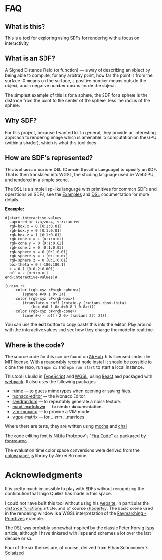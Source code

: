 # FAQ

## What is this?

This is a tool for exploring using SDFs for rendering with a focus
on interactivity.

## What is an SDF?

A Signed Distance Field (or function) &mdash; a way of describing an object by
being able to compute, for any arbitray point, how far the point is from the surface. 0 means on
the surface, a positive number means outside the object, and a negative number
means inside the object.

The simplest example of this is for a sphere, the SDF for a sphere is the
distance from the point to the center of the sphere, less the radius of the
sphere.

## Why SDF?

For this project, because I wanted to. In general, they provide an interesting
approach to rendering image which is amenable to computation on the GPU (within
a shader), which is what this tool does.

## How are SDF's represented?

This tool uses a custom DSL (Domain Specific Language) to specify an SDF. That
is then translated into WGSL, the shading language used by WebGPU, and rendered
in a simple scene.

The DSL is a simple lisp-like language with primitives for common SDFs and
operations on SDFs, see the [Examples](examples) and [DSL](dsl) documentation
for more details.

**Example:**

```example
#|start-interactive-values
  Captured at 7/3/2024, 9:37:30 PM
  rgb-box.x = 0 [0:1:0.01]
  rgb-box.y = 0 [0:1:0.01]
  rgb-box.z = 1 [0:1:0.01]
  rgb-cone.x = 1 [0:1:0.01]
  rgb-cone.y = 0 [0:1:0.01]
  rgb-cone.z = 0 [0:1:0.01]
  rgb-sphere.x = 0 [0:1:0.01]
  rgb-sphere.y = 1 [0:1:0.01]
  rgb-sphere.z = 0 [0:1:0.01]
  box-theta = 0 [-180:180:1]
  k = 0.1 [0:0.2:0.001]
  off = 2 [0:5:0.01]
end-interactive-values|#

(union :k
    (color (rgb-xyz :#<rgb-sphere>)
        (sphere #<0 1 0> 1))
    (color (rgb-xyz :#<rgb-box>)
        (translate-x :off (rotate-y (radians :box-theta)
            (box #<0 1 0> #<0.8 1 0.8>))))
    (color (rgb-xyz :#<rgb-cone>)
        (cone #<(- :off) 2 0> (radians 27) 2)))
```

You can use the **edit** button to copy paste this into the editor. Play around
with the interactive values and see how they change the model in realtime.

## Where is the code?

The source code for this can be found on
[GitHub](https://github.com/pollrobots/sdf_tool). It is licensed under the MIT
license. With a reasonably recent node install it should be possible to clone the repo, run `npm ci` and `npm run start` to start a local instance.

This tool is build in [TypeScript](https://www.typescriptlang.org) and
[WGSL](https://www.w3.org/TR/WGSL/), using [React](https://react.dev) and
packaged with [webpack](https://webpack.js.org). It also uses the following
packages

- [mime](https://npmjs.com/mime) &mdash; to guess mime types when opening or saving files.
- [monaco-editor](https://npmjs.com/monaco-editor) &mdash; the Monaco Editor
- [seedrandom](https://npmjs.com/seedrandom) &mdash; to repeatably generate a noise texture.
- [react-markdown](https://npmjs.com/react-markdown) &mdash; to render documentation.
- [vim-monaco](https://npmjs.com/vim-monaco) &mdash; to provide a VIM mode
- [wgpu-matrix](https://npmjs.com/wgpu-matrix) &mdash; for&hellip; _erm_ &hellip;matrices

Where there are tests, they are written using [mocha](https://npmjs.com/mocha)
and [chai](https://npmjs.com/chai)

The code editing font is Nikita Prokopov's "[Fira
Code](https://github.com/tonsky/FiraCode)" as packaged by
[fontsource](https://npmjs.com/@fontsource-variable/fira-code)

The evaluation time color space conversions were derived from the
[colorspaces.js](https://github.com/boronine/colorspaces.js) library by Alexei
Boronine.

# Acknowledgments

It is pretty much impossible to play with SDFs without recognizing the contribution that Inigo Quillez has made in this space.

I could not have built this tool without using his [website](https://iquilezles.org/), in particular the [distance functions](https://iquilezles.org/articles/distfunctions/) article, and of course [shadertoy](https://shadertoy.com). The basic scene used in the rendering window is a WGSL interpretation of the [Raymarching - Primitives](https://www.shadertoy.com/view/Xds3zN) example.

The DSL was probably somewhat inspired by the classic Peter Norvig
[lispy](https://norvig.com/lispy.html) article, although I have tinkered with
lisps and schemes a lot over the last decade or so.

Four of the six themes are, of course, derived from Ethan Schoonover's [Solarized](https://ethanschoonover.com/solarized/)
